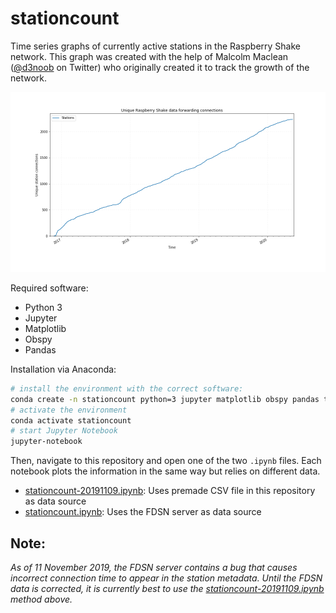 # stationcount
Time series graphs of currently active stations in the Raspberry Shake network. This graph was created with the help of Malcolm Maclean ([@d3noob](https://twitter.com/d3noob) on Twitter) who originally created it to track the growth of the network.

![Example plot](img/unique.png)

Required software:
- Python 3
- Jupyter
- Matplotlib
- Obspy
- Pandas

Installation via Anaconda:
```bash
# install the environment with the correct software:
conda create -n stationcount python=3 jupyter matplotlib obspy pandas tqdm
# activate the environment
conda activate stationcount
# start Jupyter Notebook
jupyter-notebook
```

Then, navigate to this repository and open one of the two `.ipynb` files. Each notebook plots the information in the same way but relies on different data.

- [stationcount-20191109.ipynb](stationcount-20191109.ipynb): Uses premade CSV file in this repository as data source
- [stationcount.ipynb](stationcount.ipynb): Uses the FDSN server as data source

## Note:
_As of 11 November 2019, the FDSN server contains a bug that causes incorrect connection time to appear in the station metadata. Until the FDSN data is corrected, it is currently best to use the [stationcount-20191109.ipynb](stationcount-20191109.ipynb) method above._ 